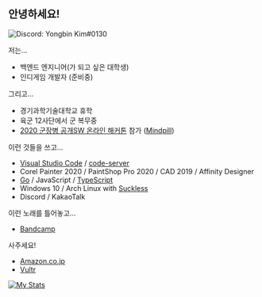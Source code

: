 ## 안녕하세요!

![Discord: Yongbin Kim#0130](https://img.shields.io/badge/Discord-Yongbin%20Kim%230130-blue?logo=discord&color=7289da&labelColor=697ec4&logoColor=ffffff)

저는...

* 백엔드 엔지니어(가 되고 싶은 대학생)
* 인디게임 개발자 (준비중)

그리고...

* 경기과학기술대학교 휴학
* 육군 12사단에서 군 복무중
* [2020 군장병 공개SW 온라인 해커톤](https://osam.kr/main/page.jsp?pid=offline.offline19) 참가 ([Mindpill](https://github.com/osamhack2020/WEB_mindpill_mindpill))

이런 것들을 쓰고...

* [Visual Studio Code](https://code.visualstudio.com/) / [code-server](https://github.com/cdr/code-server)
* Corel Painter 2020 / PaintShop Pro 2020 / CAD 2019 / Affinity Designer
* [Go](https://golang.org) / JavaScript / [TypeScript](https://www.typescriptlang.org/)
* Windows 10 / Arch Linux with [Suckless](https://suckless.org/)
* Discord / KakaoTalk

이런 노래를 틀어놓고...

* [Bandcamp](https://bandcamp.com/ybkimm)

사주세요!

* [Amazon.co.jp](https://www.amazon.jp/hz/wishlist/ls/1O31XEUPKQTO3?ref=wl_share)
* [Vultr](https://www.vultr.com/?ref=6930112)

[![My Stats](https://github-readme-stats.vercel.app/api?username=ybkimm&count_private=true&theme=tokyonight)](https://github.com/anuraghazra/github-readme-stats)
